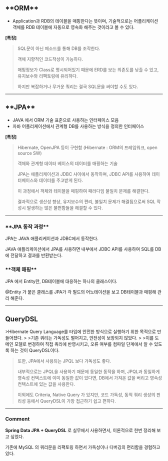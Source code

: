 <H2>**ORM**</H2>

- Application과 RDB의 테이블을 매핑한다는 뜻이며,
기술적으로는 어플리케이션 객체를 RDB 테이블에 자동으로 영속화 해주는 것이라고 볼 수 있다.

**[특징]**
>SQL문이 아닌 메소드를 통해 DB를 조작한다.
>
>객체 지향적인 코드작성이 가능하다.
>
>매핑정보가 Class로 명시되어있기 때문에 ERD를 보는 의존도를 낮출 수 있고, 유지보수와 리팩토링에 유리하다.
>
>하지만 복잡하거나 무거운 쿼리는 결국 SQL문을 써야할 수도 있다.


---
<H2>**JPA**</H2>

- JAVA 에서 ORM 기술 표준으로 사용하는 인터페이스 모음
- 자바 어플리케이션에서 관계형 DB를 사용하는 방식을 정의한 인터페이스

**[특징]**
> Hibernate, OpenJPA 등이 구현함 (Hibernate : ORM의 프레임워크, open source SW)
>
> 객체와 관계형 데이터 베이스의 데이터를 매핑하는 기술
>
>JPA는 애플리케이션과 JDBC 사이에서 동작하며, JDBC API를 사용하여 데이터베이스와 데이터를 주고받게 된다.
>
>이 과정에서 객체와 테이블을 매핑하여 패러다임 불일치 문제를 해결한다.
>
>결과적으로 생산성 향상, 유지보수의 편리, 불일치 문제가 해결됨으로써 SQL 작성시 발생하는 많은 불편함들을 해결할 수 있다.
---
<H3>**JPA 동작 과정**</H3>

JPA는 JAVA 애플리케이션과 JDBC에서 동작한다. 

JAVA 애플리케이션에서 JPA를 사용하면 내부에서 JDBC API를 사용하여 SQL를 DB에 전달하고 결과를 반환받는다.


<H3>**객체 매핑**</H3> 

JPA 에서 Entity란, DB테이블에 대응하는 하나의 클래스이다.

@Entity 가 붙은 클래스를 JPA가 각 필드의 어노테이션을 보고 DB테이블과 매핑해 관리 해준다.



---


<H2>QueryDSL</H2>
>Hibernate Query Language를 타입에 안전한 방식으로 실행하기 위한 목적으로 만들어졌다. 
>
>기존 쿼리는 가독성도 떨어지고, 안전성이 보장되지 않았다.  
>
>이를 도메인 모델로 변경하여 직접 쿼리에 반영시키고, 오류 여부를 컴파일 단계에서 알 수 있도록 하는 것이 QueryDSL이다. 

>또한, JPA에서 사용되는 JPQL 보다 가독성도 좋다. 
>
>내부적으로는 JPQL을 사용하기 때문에 동일한 동작을 하며, JPQL과 동일하게 영속성 컨텍스트에 이미 동일한 값이 있다면, DB에서 가져온 값을 버리고 영속성 컨텍스트에 있는 값을 사용한다. 
>
>이외에도 Criteria, Native Query 가 있지만, 코드 가독성, 동적 쿼리 생성의 펀리성 등에서 QueryDSL이 가장 접근하기 쉽고 편하다.



---

<H3>Comment</H3>

**Spring Data JPA + QueryDSL** 로 실무에서 사용하면서, 이론적으로 한번 정리해 보고 싶었다. 

기존에 MySQL 의 쿼리문을 리팩토링 하면서 가독성이나 디버깅의 편리함을 경험하고 있다.  

